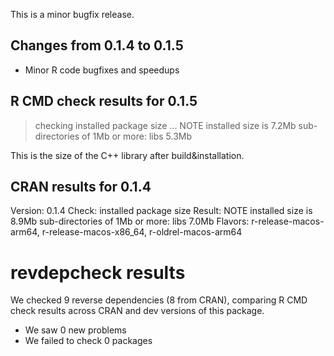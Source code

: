 This is a minor bugfix release.

## Changes from 0.1.4 to 0.1.5

* Minor R code bugfixes and speedups

## R CMD check results for 0.1.5

> checking installed package size ... NOTE
    installed size is  7.2Mb
    sub-directories of 1Mb or more:
      libs   5.3Mb
      
This is the size of the C++ library after build&installation.

## CRAN results for 0.1.4

Version: 0.1.4
Check: installed package size
Result: NOTE 
    installed size is  8.9Mb
    sub-directories of 1Mb or more:
      libs   7.0Mb
Flavors: r-release-macos-arm64, r-release-macos-x86_64, r-oldrel-macos-arm64


# revdepcheck results

We checked 9 reverse dependencies (8 from CRAN), comparing R CMD check results across CRAN and dev versions of this package.

 * We saw 0 new problems
 * We failed to check 0 packages
